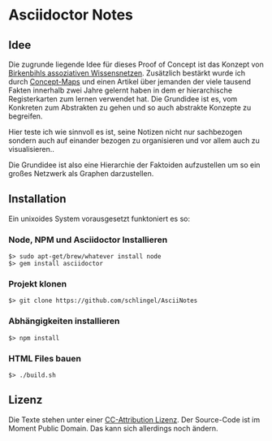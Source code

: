 # Asciidoctor Notes

## Idee 

Die zugrunde liegende Idee für dieses Proof of Concept ist das Konzept von [Birkenbihls assoziativen Wissensnetzen](http://augenblick-der-ruhe.de/informatives/Birkenbihl%20-%20Wissens-ABC%20und%20KaWa.pdf). Zusätzlich bestärkt wurde ich durch [Concept-Maps](https://de.wikipedia.org/wiki/Concept-Map) und einen Artikel über jemanden der viele tausend Fakten innerhalb zwei Jahre gelernt haben in dem er hierarchische Registerkarten zum lernen verwendet hat. Die Grundidee ist es, vom Konkreten zum Abstrakten zu gehen und so auch abstrakte Konzepte zu begreifen.

Hier teste ich wie sinnvoll es ist, seine Notizen nicht nur sachbezogen sondern auch auf einander bezogen zu organisieren und vor allem auch zu visualisieren..

Die Grundidee ist also eine Hierarchie der Faktoiden aufzustellen um so ein großes Netzwerk als Graphen darzustellen.

## Installation

Ein unixoides System vorausgesetzt funktoniert es so:

### Node, NPM und Asciidoctor Installieren

```
$> sudo apt-get/brew/whatever install node
$> gem install asciidoctor
```

### Projekt klonen
```
$> git clone https://github.com/schlingel/AsciiNotes
```

### Abhängigkeiten installieren

```
$> npm install
```

### HTML Files bauen

```
$> ./build.sh
```

## Lizenz

Die Texte stehen unter einer [CC-Attribution Lizenz](https://creativecommons.org/licenses/by/4.0/). Der Source-Code ist im Moment Public Domain. Das kann sich allerdings noch ändern.